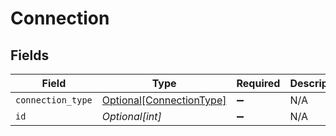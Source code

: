# Connection


## Fields

| Field                                                             | Type                                                              | Required                                                          | Description                                                       | Example                                                           |
| ----------------------------------------------------------------- | ----------------------------------------------------------------- | ----------------------------------------------------------------- | ----------------------------------------------------------------- | ----------------------------------------------------------------- |
| `connection_type`                                                 | [Optional[ConnectionType]](../../models/shared/connectiontype.md) | :heavy_minus_sign:                                                | N/A                                                               |                                                                   |
| `id`                                                              | *Optional[int]*                                                   | :heavy_minus_sign:                                                | N/A                                                               | 1                                                                 |